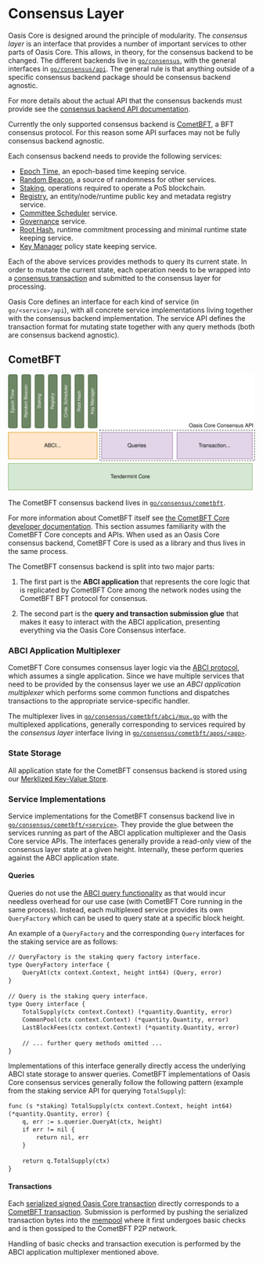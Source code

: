 # Consensus Layer

Oasis Core is designed around the principle of modularity. The _consensus layer_
is an interface that provides a number of important services to other parts of
Oasis Core. This allows, in theory, for the consensus backend to be changed. The
different backends live in [`go/consensus`], with the general interfaces in
[`go/consensus/api`]. The general rule is that anything outside of a specific
consensus backend package should be consensus backend agnostic.

For more details about the actual API that the consensus backends must provide
see the [consensus backend API documentation].

Currently the only supported consensus backend is [CometBFT], a BFT consensus
protocol. For this reason some API surfaces may not be fully consensus backend
agnostic.

Each consensus backend needs to provide the following services:

- [Epoch Time], an epoch-based time keeping service.
- [Random Beacon], a source of randomness for other services.
- [Staking], operations required to operate a PoS blockchain.
- [Registry], an entity/node/runtime public key and metadata registry service.
- [Committee Scheduler] service.
- [Governance] service.
- [Root Hash], runtime commitment processing and minimal runtime state keeping
  service.
- [Key Manager] policy state keeping service.

Each of the above services provides methods to query its current state. In order
to mutate the current state, each operation needs to be wrapped into a
[consensus transaction] and submitted to the consensus layer for processing.

Oasis Core defines an interface for each kind of service (in
`go/<service>/api`), with all concrete service implementations living together
with the consensus backend implementation. The service API defines the
transaction format for mutating state together with any query methods (both are
consensus backend agnostic).

<!-- markdownlint-disable line-length -->
[`go/consensus`]: https://github.com/oasisprotocol/oasis-core/tree/master/go/consensus
[`go/consensus/api`]: https://github.com/oasisprotocol/oasis-core/tree/master/go/consensus/api
[consensus backend API documentation]: https://pkg.go.dev/github.com/oasisprotocol/oasis-core/go/consensus/api?tab=doc
[CometBFT]: https://cometbft.com/
[Epoch Time]: services/epochtime.md
[Random Beacon]: services/beacon.md
[Staking]: services/staking.md
[Registry]: services/registry.md
[Committee Scheduler]: services/scheduler.md
[Governance]: services/governance.md
[Root Hash]: services/roothash.md
[Key Manager]: services/keymanager.md
[consensus transaction]: transactions.md
<!-- markdownlint-enable line-length -->

## CometBFT

![CometBFT](../images/oasis-core-consensus-cometbft.svg)

The CometBFT consensus backend lives in [`go/consensus/cometbft`].

For more information about CometBFT itself see
[the CometBFT Core developer documentation]. This section assumes familiarity
with the CometBFT Core concepts and APIs. When used as an Oasis Core consensus
backend, CometBFT Core is used as a library and thus lives in the same
process.

The CometBFT consensus backend is split into two major parts:

1. The first part is the **ABCI application** that represents the core logic
   that is replicated by CometBFT Core among the network nodes using the
   CometBFT BFT protocol for consensus.

1. The second part is the **query and transaction submission glue** that makes
   it easy to interact with the ABCI application, presenting everything via the
   Oasis Core Consensus interface.

<!-- markdownlint-disable line-length -->
[`go/consensus/cometbft`]: https://github.com/oasisprotocol/oasis-core/tree/master/go/consensus/cometbft
[the CometBFT Core developer documentation]: https://docs.cometbft.com/
<!-- markdownlint-enable line-length -->

### ABCI Application Multiplexer

CometBFT Core consumes consensus layer logic via the [ABCI protocol], which
assumes a single application. Since we have multiple services that need to be
provided by the consensus layer we use an _ABCI application multiplexer_ which
performs some common functions and dispatches transactions to the appropriate
service-specific handler.

The multiplexer lives in [`go/consensus/cometbft/abci/mux.go`] with the
multiplexed applications, generally corresponding to services required by the
_consensus layer_ interface living in [`go/consensus/cometbft/apps/<app>`].

<!-- markdownlint-disable line-length -->
[ABCI protocol]: https://github.com/cometbft/cometbft/blob/master/spec/abci/abci.md
[`go/consensus/cometbft/abci/mux.go`]: https://github.com/oasisprotocol/oasis-core/tree/master/go/consensus/cometbft/abci/mux.go
[`go/consensus/cometbft/apps/<app>`]: https://github.com/oasisprotocol/oasis-core/tree/master/go/consensus/cometbft/apps
<!-- markdownlint-enable line-length -->

### State Storage

All application state for the CometBFT consensus backend is stored using our
[Merklized Key-Value Store].

[Merklized Key-Value Store]: ../mkvs.md

### Service Implementations

Service implementations for the CometBFT consensus backend live in
[`go/consensus/cometbft/<service>`]. They provide the glue between the
services running as part of the ABCI application multiplexer and the Oasis Core
service APIs. The interfaces generally provide a read-only view of the consensus
layer state at a given height. Internally, these perform queries against the
ABCI application state.

#### Queries

Queries do not use the [ABCI query functionality] as that would incur needless
overhead for our use case (with CometBFT Core running in the same process).
Instead, each multiplexed service provides its own `QueryFactory` which can be
used to query state at a specific block height.

An example of a `QueryFactory` and the corresponding `Query` interfaces for the
staking service are as follows:

```golang
// QueryFactory is the staking query factory interface.
type QueryFactory interface {
    QueryAt(ctx context.Context, height int64) (Query, error)
}

// Query is the staking query interface.
type Query interface {
    TotalSupply(ctx context.Context) (*quantity.Quantity, error)
    CommonPool(ctx context.Context) (*quantity.Quantity, error)
    LastBlockFees(ctx context.Context) (*quantity.Quantity, error)

    // ... further query methods omitted ...
}
```

Implementations of this interface generally directly access the underlying ABCI
state storage to answer queries. CometBFT implementations of Oasis Core
consensus services generally follow the following pattern (example from the
staking service API for querying `TotalSupply`):

```golang
func (s *staking) TotalSupply(ctx context.Context, height int64) (*quantity.Quantity, error) {
    q, err := s.querier.QueryAt(ctx, height)
    if err != nil {
        return nil, err
    }

    return q.TotalSupply(ctx)
}
```

<!-- markdownlint-disable line-length -->
[`go/consensus/cometbft/<service>`]: https://github.com/oasisprotocol/oasis-core/tree/master/go/consensus/cometbft
[ABCI query functionality]: https://github.com/cometbft/cometbft/blob/master/spec/abci/abci.md#query-1
<!-- markdownlint-enable line-length -->

#### Transactions

Each [serialized signed Oasis Core transaction] directly corresponds to a
[CometBFT transaction]. Submission is performed by pushing the serialized
transaction bytes into the [mempool] where it first undergoes basic checks and
is then gossiped to the CometBFT P2P network.

Handling of basic checks and transaction execution is performed by the ABCI
application multiplexer mentioned above.

<!-- markdownlint-disable line-length -->
[serialized signed Oasis Core transaction]: transactions.md
[CometBFT transaction]: https://docs.cometbft.com/v0.38/core/using-cometbft#transactions
[mempool]: https://github.com/cometbft/cometbft/blob/master/spec/abci/abci.md#mempool-connection
<!-- markdownlint-enable line-length -->
